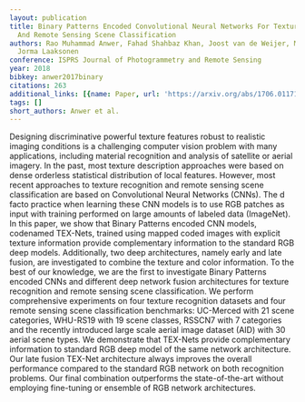 ```yaml
---
layout: publication
title: Binary Patterns Encoded Convolutional Neural Networks For Texture Recognition
  And Remote Sensing Scene Classification
authors: Rao Muhammad Anwer, Fahad Shahbaz Khan, Joost van de Weijer, Matthieu Molinier,
  Jorma Laaksonen
conference: ISPRS Journal of Photogrammetry and Remote Sensing
year: 2018
bibkey: anwer2017binary
citations: 263
additional_links: [{name: Paper, url: 'https://arxiv.org/abs/1706.01171'}]
tags: []
short_authors: Anwer et al.
---
```

Designing discriminative powerful texture features robust to realistic
imaging conditions is a challenging computer vision problem with many
applications, including material recognition and analysis of satellite or
aerial imagery. In the past, most texture description approaches were based on
dense orderless statistical distribution of local features. However, most
recent approaches to texture recognition and remote sensing scene
classification are based on Convolutional Neural Networks (CNNs). The d facto
practice when learning these CNN models is to use RGB patches as input with
training performed on large amounts of labeled data (ImageNet). In this paper,
we show that Binary Patterns encoded CNN models, codenamed TEX-Nets, trained
using mapped coded images with explicit texture information provide
complementary information to the standard RGB deep models. Additionally, two
deep architectures, namely early and late fusion, are investigated to combine
the texture and color information. To the best of our knowledge, we are the
first to investigate Binary Patterns encoded CNNs and different deep network
fusion architectures for texture recognition and remote sensing scene
classification. We perform comprehensive experiments on four texture
recognition datasets and four remote sensing scene classification benchmarks:
UC-Merced with 21 scene categories, WHU-RS19 with 19 scene classes, RSSCN7 with
7 categories and the recently introduced large scale aerial image dataset (AID)
with 30 aerial scene types. We demonstrate that TEX-Nets provide complementary
information to standard RGB deep model of the same network architecture. Our
late fusion TEX-Net architecture always improves the overall performance
compared to the standard RGB network on both recognition problems. Our final
combination outperforms the state-of-the-art without employing fine-tuning or
ensemble of RGB network architectures.